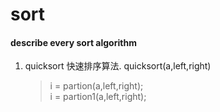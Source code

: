 sort
====

#### describe every sort algorithm

1. quicksort 快速排序算法. quicksort(a,left,right)  

   > i = partion(a,left,right);  
   > i = partion1(a,left,right);  


